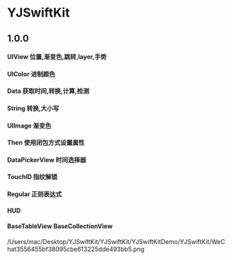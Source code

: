 # YJSwiftKit



##   1.0.0


#### UIView                   位置,渐变色,跳转,layer,手势
#### UIColor                  进制颜色
#### Data                       获取时间,转换,计算,检测
#### String                     转换,大小写
#### UIImage                 渐变色
#### Then                      使用闭包方式设置属性
#### DataPickerView     时间选择器
#### TouchID                 指纹解锁
#### Regular                  正则表达式
#### HUD                       
#### BaseTableView    BaseCollectionView

/Users/mac/Desktop/YJSwiftKit/YJSwiftKit/YJSwiftKitDemo/YJSwiftKit/WeChat3556455bf38095cbe613225dde493bb5.png
